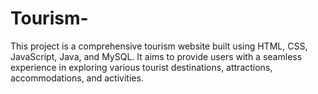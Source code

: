 # Tourism-
This project is a comprehensive tourism website built using HTML, CSS, JavaScript, Java, and MySQL. It aims to provide users with a seamless experience in exploring various tourist destinations, attractions, accommodations, and activities.
